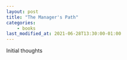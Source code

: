 ```yaml
---
layout: post
title: "The Manager's Path"
categories:
    - books
last_modified_at: 2021-06-28T13:30:00-01:00
---
```


Initial thoughts